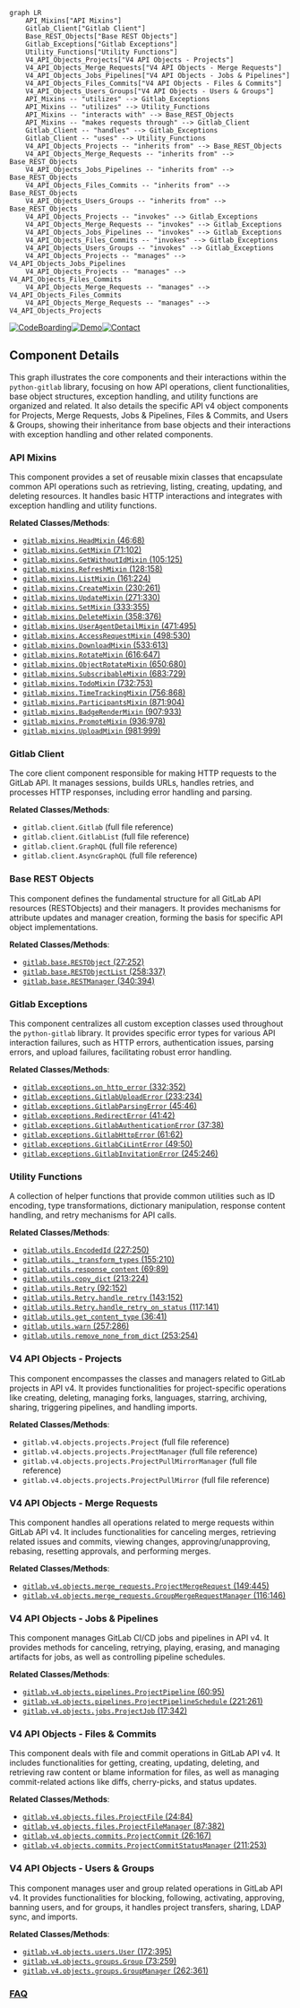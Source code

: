 ```mermaid
graph LR
    API_Mixins["API Mixins"]
    Gitlab_Client["Gitlab Client"]
    Base_REST_Objects["Base REST Objects"]
    Gitlab_Exceptions["Gitlab Exceptions"]
    Utility_Functions["Utility Functions"]
    V4_API_Objects_Projects["V4 API Objects - Projects"]
    V4_API_Objects_Merge_Requests["V4 API Objects - Merge Requests"]
    V4_API_Objects_Jobs_Pipelines["V4 API Objects - Jobs & Pipelines"]
    V4_API_Objects_Files_Commits["V4 API Objects - Files & Commits"]
    V4_API_Objects_Users_Groups["V4 API Objects - Users & Groups"]
    API_Mixins -- "utilizes" --> Gitlab_Exceptions
    API_Mixins -- "utilizes" --> Utility_Functions
    API_Mixins -- "interacts with" --> Base_REST_Objects
    API_Mixins -- "makes requests through" --> Gitlab_Client
    Gitlab_Client -- "handles" --> Gitlab_Exceptions
    Gitlab_Client -- "uses" --> Utility_Functions
    V4_API_Objects_Projects -- "inherits from" --> Base_REST_Objects
    V4_API_Objects_Merge_Requests -- "inherits from" --> Base_REST_Objects
    V4_API_Objects_Jobs_Pipelines -- "inherits from" --> Base_REST_Objects
    V4_API_Objects_Files_Commits -- "inherits from" --> Base_REST_Objects
    V4_API_Objects_Users_Groups -- "inherits from" --> Base_REST_Objects
    V4_API_Objects_Projects -- "invokes" --> Gitlab_Exceptions
    V4_API_Objects_Merge_Requests -- "invokes" --> Gitlab_Exceptions
    V4_API_Objects_Jobs_Pipelines -- "invokes" --> Gitlab_Exceptions
    V4_API_Objects_Files_Commits -- "invokes" --> Gitlab_Exceptions
    V4_API_Objects_Users_Groups -- "invokes" --> Gitlab_Exceptions
    V4_API_Objects_Projects -- "manages" --> V4_API_Objects_Jobs_Pipelines
    V4_API_Objects_Projects -- "manages" --> V4_API_Objects_Files_Commits
    V4_API_Objects_Merge_Requests -- "manages" --> V4_API_Objects_Files_Commits
    V4_API_Objects_Merge_Requests -- "manages" --> V4_API_Objects_Projects
```
[![CodeBoarding](https://img.shields.io/badge/Generated%20by-CodeBoarding-9cf?style=flat-square)](https://github.com/CodeBoarding/GeneratedOnBoardings)[![Demo](https://img.shields.io/badge/Try%20our-Demo-blue?style=flat-square)](https://www.codeboarding.org/demo)[![Contact](https://img.shields.io/badge/Contact%20us%20-%20contact@codeboarding.org-lightgrey?style=flat-square)](mailto:contact@codeboarding.org)

## Component Details

This graph illustrates the core components and their interactions within the `python-gitlab` library, focusing on how API operations, client functionalities, base object structures, exception handling, and utility functions are organized and related. It also details the specific API v4 object components for Projects, Merge Requests, Jobs & Pipelines, Files & Commits, and Users & Groups, showing their inheritance from base objects and their interactions with exception handling and other related components.

### API Mixins
This component provides a set of reusable mixin classes that encapsulate common API operations such as retrieving, listing, creating, updating, and deleting resources. It handles basic HTTP interactions and integrates with exception handling and utility functions.


**Related Classes/Methods**:

- <a href="https://github.com/python-gitlab/python-gitlab/blob/master/gitlab/mixins.py#L46-L68" target="_blank" rel="noopener noreferrer">`gitlab.mixins.HeadMixin` (46:68)</a>
- <a href="https://github.com/python-gitlab/python-gitlab/blob/master/gitlab/mixins.py#L71-L102" target="_blank" rel="noopener noreferrer">`gitlab.mixins.GetMixin` (71:102)</a>
- <a href="https://github.com/python-gitlab/python-gitlab/blob/master/gitlab/mixins.py#L105-L125" target="_blank" rel="noopener noreferrer">`gitlab.mixins.GetWithoutIdMixin` (105:125)</a>
- <a href="https://github.com/python-gitlab/python-gitlab/blob/master/gitlab/mixins.py#L128-L158" target="_blank" rel="noopener noreferrer">`gitlab.mixins.RefreshMixin` (128:158)</a>
- <a href="https://github.com/python-gitlab/python-gitlab/blob/master/gitlab/mixins.py#L161-L224" target="_blank" rel="noopener noreferrer">`gitlab.mixins.ListMixin` (161:224)</a>
- <a href="https://github.com/python-gitlab/python-gitlab/blob/master/gitlab/mixins.py#L230-L261" target="_blank" rel="noopener noreferrer">`gitlab.mixins.CreateMixin` (230:261)</a>
- <a href="https://github.com/python-gitlab/python-gitlab/blob/master/gitlab/mixins.py#L271-L330" target="_blank" rel="noopener noreferrer">`gitlab.mixins.UpdateMixin` (271:330)</a>
- <a href="https://github.com/python-gitlab/python-gitlab/blob/master/gitlab/mixins.py#L333-L355" target="_blank" rel="noopener noreferrer">`gitlab.mixins.SetMixin` (333:355)</a>
- <a href="https://github.com/python-gitlab/python-gitlab/blob/master/gitlab/mixins.py#L358-L376" target="_blank" rel="noopener noreferrer">`gitlab.mixins.DeleteMixin` (358:376)</a>
- <a href="https://github.com/python-gitlab/python-gitlab/blob/master/gitlab/mixins.py#L471-L495" target="_blank" rel="noopener noreferrer">`gitlab.mixins.UserAgentDetailMixin` (471:495)</a>
- <a href="https://github.com/python-gitlab/python-gitlab/blob/master/gitlab/mixins.py#L498-L530" target="_blank" rel="noopener noreferrer">`gitlab.mixins.AccessRequestMixin` (498:530)</a>
- <a href="https://github.com/python-gitlab/python-gitlab/blob/master/gitlab/mixins.py#L533-L613" target="_blank" rel="noopener noreferrer">`gitlab.mixins.DownloadMixin` (533:613)</a>
- <a href="https://github.com/python-gitlab/python-gitlab/blob/master/gitlab/mixins.py#L616-L647" target="_blank" rel="noopener noreferrer">`gitlab.mixins.RotateMixin` (616:647)</a>
- <a href="https://github.com/python-gitlab/python-gitlab/blob/master/gitlab/mixins.py#L650-L680" target="_blank" rel="noopener noreferrer">`gitlab.mixins.ObjectRotateMixin` (650:680)</a>
- <a href="https://github.com/python-gitlab/python-gitlab/blob/master/gitlab/mixins.py#L683-L729" target="_blank" rel="noopener noreferrer">`gitlab.mixins.SubscribableMixin` (683:729)</a>
- <a href="https://github.com/python-gitlab/python-gitlab/blob/master/gitlab/mixins.py#L732-L753" target="_blank" rel="noopener noreferrer">`gitlab.mixins.TodoMixin` (732:753)</a>
- <a href="https://github.com/python-gitlab/python-gitlab/blob/master/gitlab/mixins.py#L756-L868" target="_blank" rel="noopener noreferrer">`gitlab.mixins.TimeTrackingMixin` (756:868)</a>
- <a href="https://github.com/python-gitlab/python-gitlab/blob/master/gitlab/mixins.py#L871-L904" target="_blank" rel="noopener noreferrer">`gitlab.mixins.ParticipantsMixin` (871:904)</a>
- <a href="https://github.com/python-gitlab/python-gitlab/blob/master/gitlab/mixins.py#L907-L933" target="_blank" rel="noopener noreferrer">`gitlab.mixins.BadgeRenderMixin` (907:933)</a>
- <a href="https://github.com/python-gitlab/python-gitlab/blob/master/gitlab/mixins.py#L936-L978" target="_blank" rel="noopener noreferrer">`gitlab.mixins.PromoteMixin` (936:978)</a>
- <a href="https://github.com/python-gitlab/python-gitlab/blob/master/gitlab/mixins.py#L981-L999" target="_blank" rel="noopener noreferrer">`gitlab.mixins.UploadMixin` (981:999)</a>


### Gitlab Client
The core client component responsible for making HTTP requests to the GitLab API. It manages sessions, builds URLs, handles retries, and processes HTTP responses, including error handling and parsing.


**Related Classes/Methods**:

- `gitlab.client.Gitlab` (full file reference)
- `gitlab.client.GitlabList` (full file reference)
- `gitlab.client.GraphQL` (full file reference)
- `gitlab.client.AsyncGraphQL` (full file reference)


### Base REST Objects
This component defines the fundamental structure for all GitLab API resources (RESTObjects) and their managers. It provides mechanisms for attribute updates and manager creation, forming the basis for specific API object implementations.


**Related Classes/Methods**:

- <a href="https://github.com/python-gitlab/python-gitlab/blob/master/gitlab/base.py#L27-L252" target="_blank" rel="noopener noreferrer">`gitlab.base.RESTObject` (27:252)</a>
- <a href="https://github.com/python-gitlab/python-gitlab/blob/master/gitlab/base.py#L258-L337" target="_blank" rel="noopener noreferrer">`gitlab.base.RESTObjectList` (258:337)</a>
- <a href="https://github.com/python-gitlab/python-gitlab/blob/master/gitlab/base.py#L340-L394" target="_blank" rel="noopener noreferrer">`gitlab.base.RESTManager` (340:394)</a>


### Gitlab Exceptions
This component centralizes all custom exception classes used throughout the `python-gitlab` library. It provides specific error types for various API interaction failures, such as HTTP errors, authentication issues, parsing errors, and upload failures, facilitating robust error handling.


**Related Classes/Methods**:

- <a href="https://github.com/python-gitlab/python-gitlab/blob/master/gitlab/exceptions.py#L332-L352" target="_blank" rel="noopener noreferrer">`gitlab.exceptions.on_http_error` (332:352)</a>
- <a href="https://github.com/python-gitlab/python-gitlab/blob/master/gitlab/exceptions.py#L233-L234" target="_blank" rel="noopener noreferrer">`gitlab.exceptions.GitlabUploadError` (233:234)</a>
- <a href="https://github.com/python-gitlab/python-gitlab/blob/master/gitlab/exceptions.py#L45-L46" target="_blank" rel="noopener noreferrer">`gitlab.exceptions.GitlabParsingError` (45:46)</a>
- <a href="https://github.com/python-gitlab/python-gitlab/blob/master/gitlab/exceptions.py#L41-L42" target="_blank" rel="noopener noreferrer">`gitlab.exceptions.RedirectError` (41:42)</a>
- <a href="https://github.com/python-gitlab/python-gitlab/blob/master/gitlab/exceptions.py#L37-L38" target="_blank" rel="noopener noreferrer">`gitlab.exceptions.GitlabAuthenticationError` (37:38)</a>
- <a href="https://github.com/python-gitlab/python-gitlab/blob/master/gitlab/exceptions.py#L61-L62" target="_blank" rel="noopener noreferrer">`gitlab.exceptions.GitlabHttpError` (61:62)</a>
- <a href="https://github.com/python-gitlab/python-gitlab/blob/master/gitlab/exceptions.py#L49-L50" target="_blank" rel="noopener noreferrer">`gitlab.exceptions.GitlabCiLintError` (49:50)</a>
- <a href="https://github.com/python-gitlab/python-gitlab/blob/master/gitlab/exceptions.py#L245-L246" target="_blank" rel="noopener noreferrer">`gitlab.exceptions.GitlabInvitationError` (245:246)</a>


### Utility Functions
A collection of helper functions that provide common utilities such as ID encoding, type transformations, dictionary manipulation, response content handling, and retry mechanisms for API calls.


**Related Classes/Methods**:

- <a href="https://github.com/python-gitlab/python-gitlab/blob/master/gitlab/utils.py#L227-L250" target="_blank" rel="noopener noreferrer">`gitlab.utils.EncodedId` (227:250)</a>
- <a href="https://github.com/python-gitlab/python-gitlab/blob/master/gitlab/utils.py#L155-L210" target="_blank" rel="noopener noreferrer">`gitlab.utils._transform_types` (155:210)</a>
- <a href="https://github.com/python-gitlab/python-gitlab/blob/master/gitlab/utils.py#L69-L89" target="_blank" rel="noopener noreferrer">`gitlab.utils.response_content` (69:89)</a>
- <a href="https://github.com/python-gitlab/python-gitlab/blob/master/gitlab/utils.py#L213-L224" target="_blank" rel="noopener noreferrer">`gitlab.utils.copy_dict` (213:224)</a>
- <a href="https://github.com/python-gitlab/python-gitlab/blob/master/gitlab/utils.py#L92-L152" target="_blank" rel="noopener noreferrer">`gitlab.utils.Retry` (92:152)</a>
- <a href="https://github.com/python-gitlab/python-gitlab/blob/master/gitlab/utils.py#L143-L152" target="_blank" rel="noopener noreferrer">`gitlab.utils.Retry.handle_retry` (143:152)</a>
- <a href="https://github.com/python-gitlab/python-gitlab/blob/master/gitlab/utils.py#L117-L141" target="_blank" rel="noopener noreferrer">`gitlab.utils.Retry.handle_retry_on_status` (117:141)</a>
- <a href="https://github.com/python-gitlab/python-gitlab/blob/master/gitlab/utils.py#L36-L41" target="_blank" rel="noopener noreferrer">`gitlab.utils.get_content_type` (36:41)</a>
- <a href="https://github.com/python-gitlab/python-gitlab/blob/master/gitlab/utils.py#L257-L286" target="_blank" rel="noopener noreferrer">`gitlab.utils.warn` (257:286)</a>
- <a href="https://github.com/python-gitlab/python-gitlab/blob/master/gitlab/utils.py#L253-L254" target="_blank" rel="noopener noreferrer">`gitlab.utils.remove_none_from_dict` (253:254)</a>


### V4 API Objects - Projects
This component encompasses the classes and managers related to GitLab projects in API v4. It provides functionalities for project-specific operations like creating, deleting, managing forks, languages, starring, archiving, sharing, triggering pipelines, and handling imports.


**Related Classes/Methods**:

- `gitlab.v4.objects.projects.Project` (full file reference)
- `gitlab.v4.objects.projects.ProjectManager` (full file reference)
- `gitlab.v4.objects.projects.ProjectPullMirrorManager` (full file reference)
- `gitlab.v4.objects.projects.ProjectPullMirror` (full file reference)


### V4 API Objects - Merge Requests
This component handles all operations related to merge requests within GitLab API v4. It includes functionalities for canceling merges, retrieving related issues and commits, viewing changes, approving/unapproving, rebasing, resetting approvals, and performing merges.


**Related Classes/Methods**:

- <a href="https://github.com/python-gitlab/python-gitlab/blob/master/gitlab/v4/objects/merge_requests.py#L149-L445" target="_blank" rel="noopener noreferrer">`gitlab.v4.objects.merge_requests.ProjectMergeRequest` (149:445)</a>
- <a href="https://github.com/python-gitlab/python-gitlab/blob/master/gitlab/v4/objects/merge_requests.py#L116-L146" target="_blank" rel="noopener noreferrer">`gitlab.v4.objects.merge_requests.GroupMergeRequestManager` (116:146)</a>


### V4 API Objects - Jobs & Pipelines
This component manages GitLab CI/CD jobs and pipelines in API v4. It provides methods for canceling, retrying, playing, erasing, and managing artifacts for jobs, as well as controlling pipeline schedules.


**Related Classes/Methods**:

- <a href="https://github.com/python-gitlab/python-gitlab/blob/master/gitlab/v4/objects/pipelines.py#L60-L95" target="_blank" rel="noopener noreferrer">`gitlab.v4.objects.pipelines.ProjectPipeline` (60:95)</a>
- <a href="https://github.com/python-gitlab/python-gitlab/blob/master/gitlab/v4/objects/pipelines.py#L221-L261" target="_blank" rel="noopener noreferrer">`gitlab.v4.objects.pipelines.ProjectPipelineSchedule` (221:261)</a>
- <a href="https://github.com/python-gitlab/python-gitlab/blob/master/gitlab/v4/objects/jobs.py#L17-L342" target="_blank" rel="noopener noreferrer">`gitlab.v4.objects.jobs.ProjectJob` (17:342)</a>


### V4 API Objects - Files & Commits
This component deals with file and commit operations in GitLab API v4. It includes functionalities for getting, creating, updating, deleting, and retrieving raw content or blame information for files, as well as managing commit-related actions like diffs, cherry-picks, and status updates.


**Related Classes/Methods**:

- <a href="https://github.com/python-gitlab/python-gitlab/blob/master/gitlab/v4/objects/files.py#L24-L84" target="_blank" rel="noopener noreferrer">`gitlab.v4.objects.files.ProjectFile` (24:84)</a>
- <a href="https://github.com/python-gitlab/python-gitlab/blob/master/gitlab/v4/objects/files.py#L87-L382" target="_blank" rel="noopener noreferrer">`gitlab.v4.objects.files.ProjectFileManager` (87:382)</a>
- <a href="https://github.com/python-gitlab/python-gitlab/blob/master/gitlab/v4/objects/commits.py#L26-L167" target="_blank" rel="noopener noreferrer">`gitlab.v4.objects.commits.ProjectCommit` (26:167)</a>
- <a href="https://github.com/python-gitlab/python-gitlab/blob/master/gitlab/v4/objects/commits.py#L211-L253" target="_blank" rel="noopener noreferrer">`gitlab.v4.objects.commits.ProjectCommitStatusManager` (211:253)</a>


### V4 API Objects - Users & Groups
This component manages user and group related operations in GitLab API v4. It provides functionalities for blocking, following, activating, approving, banning users, and for groups, it handles project transfers, sharing, LDAP sync, and imports.


**Related Classes/Methods**:

- <a href="https://github.com/python-gitlab/python-gitlab/blob/master/gitlab/v4/objects/users.py#L172-L395" target="_blank" rel="noopener noreferrer">`gitlab.v4.objects.users.User` (172:395)</a>
- <a href="https://github.com/python-gitlab/python-gitlab/blob/master/gitlab/v4/objects/groups.py#L73-L259" target="_blank" rel="noopener noreferrer">`gitlab.v4.objects.groups.Group` (73:259)</a>
- <a href="https://github.com/python-gitlab/python-gitlab/blob/master/gitlab/v4/objects/groups.py#L262-L361" target="_blank" rel="noopener noreferrer">`gitlab.v4.objects.groups.GroupManager` (262:361)</a>




### [FAQ](https://github.com/CodeBoarding/GeneratedOnBoardings/tree/main?tab=readme-ov-file#faq)